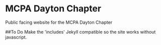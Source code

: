 # MCPA Dayton Chapter
Public facing website for the MCPA Dayton Chapter

##To Do
Make the 'includes' Jekyll compatible so the site works without javascript.
